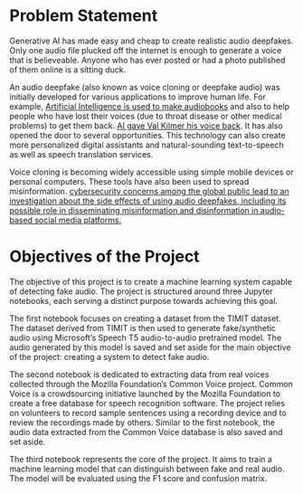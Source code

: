 # Problem Statement
Generative AI has made easy and cheap to create realistic  audio deepfakes. Only one audio file plucked off the internet is enough to generate a voice that is believeable. Anyone who has ever posted or had a photo published of them online is a sitting duck. 

An audio deepfake (also known as voice cloning or deepfake audio) was initially developed for various applications to improve human life. For example, [Artificial Intelligence is used to make audiobooks](https://link.springer.com/chapter/10.1007/978-981-16-0733-2_39) and also to help people who have lost their voices (due to throat disease or other medical problems) to get them back. [AI gave Val Kilmer his voice back](https://www.washingtonpost.com/technology/2021/08/18/val-kilmer-ai-voice-cloning/). 
It has also opened the door to several opportunities. This technology can also create more personalized digital assistants and natural-sounding text-to-speech as well as speech translation services.

Voice cloning is becoming widely accessible using simple mobile devices or personal computers. These tools have also been used to spread misinformation. [cybersecurity concerns among the global public lead to an investigation about the side effects of using audio deepfakes, including its possible role in disseminating misinformation and disinformation in audio-based social media platforms.](https://ieeexplore.ieee.org/document/9795760)

# Objectives of the Project
The objective of this project is to create a machine learning system capable of detecting fake audio. The project is structured around three Jupyter notebooks, each serving a distinct purpose towards achieving this goal.

The first notebook focuses on creating a dataset from the TIMIT dataset. The dataset derived from TIMIT is then used to generate fake/synthetic audio using Microsoft’s Speech T5 audio-to-audio pretrained model. The audio generated by this model is saved and set aside for the main objective of the project: creating a system to detect fake audio.

The second notebook is dedicated to extracting data from real voices collected through the Mozilla Foundation’s Common Voice project. Common Voice is a crowdsourcing initiative launched by the Mozilla Foundation to create a free database for speech recognition software. The project relies on volunteers to record sample sentences using a recording device and to review the recordings made by others. Similar to the first notebook, the audio data extracted from the Common Voice database is also saved and set aside.

The third notebook represents the core of the project. It aims to train a machine learning model that can distinguish between fake and real audio. The model will be evaluated using the F1 score and confusion matrix.
